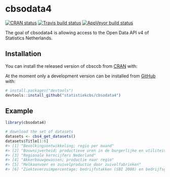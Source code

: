 
<!-- README.md is generated from README.Rmd. Please edit that file -->

<!-- README.md is generated from README.Rmd. Please edit that file -->

# cbsodata4

<!-- badges: start -->

[![CRAN
status](https://www.r-pkg.org/badges/version/cbsodata4)](https://cran.r-project.org/package=cbsodata4)
[![Travis build
status](https://travis-ci.org/statistiekcbs/cbsodata4.svg?branch=master)](https://travis-ci.org/statistiekcbs/cbsodata4)
[![AppVeyor build
status](https://ci.appveyor.com/api/projects/status/github/statistiekcbs/cbsodata4?branch=master&svg=true)](https://ci.appveyor.com/project/edwindj/cbsodata4)

<!-- badges: end -->

The goal of cbsodata4 is allowing access to the Open Data API v4 of
Statistics Netherlands.

## Installation

You can install the released version of cbsccb from
[CRAN](https://CRAN.R-project.org) with:

<!--
```r
install.packages("cbsodata4")
```
!-->

At the moment only a development version can be installed from
[GitHub](https://github.com/) with:

``` r
# install.packages("devtools")
devtools::install_github("statistiekcbs/cbsodata4")
```

## Example

``` r
library(cbsodata4)

# download the set of datasets
datasets <- cbs4_get_datasets()
datasets$Title[1:6]
#> [1] "Bevolkingsontwikkeling; regio per maand"                              
#> [2] "Bouwnijverheid; productieve uren in de burgerlijke en utiliteitsbouw" 
#> [3] "Regionale kerncijfers Nederland"                                      
#> [4] "Akkerbouwgewassen; productie naar regio"                              
#> [5] "Melkaanvoer en zuivelproductie door zuivelfabrieken"                  
#> [6] "Ziekteverzuimpercentage; bedrijfstakken (SBI 2008) en bedrijfsgrootte"
```

